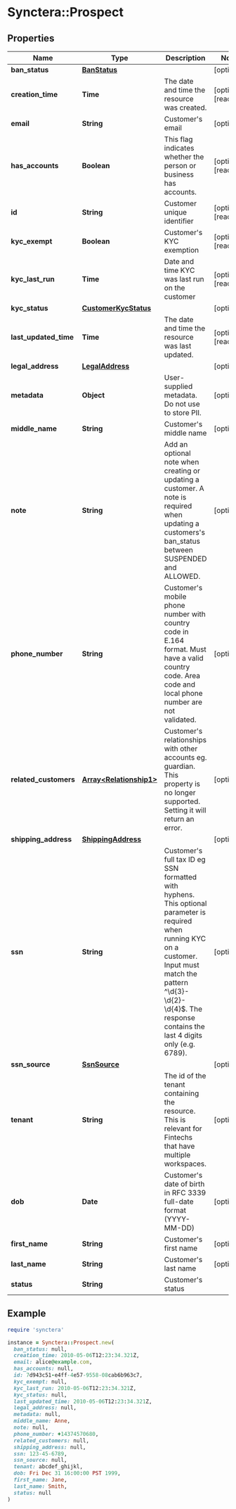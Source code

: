# Synctera::Prospect

## Properties

| Name | Type | Description | Notes |
| ---- | ---- | ----------- | ----- |
| **ban_status** | [**BanStatus**](BanStatus.md) |  | [optional] |
| **creation_time** | **Time** | The date and time the resource was created. | [optional][readonly] |
| **email** | **String** | Customer&#39;s email | [optional] |
| **has_accounts** | **Boolean** | This flag indicates whether the person or business has accounts. | [optional][readonly] |
| **id** | **String** | Customer unique identifier | [optional][readonly] |
| **kyc_exempt** | **Boolean** | Customer&#39;s KYC exemption | [optional][readonly] |
| **kyc_last_run** | **Time** | Date and time KYC was last run on the customer | [optional][readonly] |
| **kyc_status** | [**CustomerKycStatus**](CustomerKycStatus.md) |  | [optional] |
| **last_updated_time** | **Time** | The date and time the resource was last updated. | [optional][readonly] |
| **legal_address** | [**LegalAddress**](LegalAddress.md) |  | [optional] |
| **metadata** | **Object** | User-supplied metadata. Do not use to store PII. | [optional] |
| **middle_name** | **String** | Customer&#39;s middle name | [optional] |
| **note** | **String** | Add an optional note when creating or updating a customer. A note is required when updating a customers&#39;s ban_status between SUSPENDED and ALLOWED. | [optional] |
| **phone_number** | **String** | Customer&#39;s mobile phone number with country code in E.164 format. Must have a valid country code. Area code and local phone number are not validated. | [optional] |
| **related_customers** | [**Array&lt;Relationship1&gt;**](Relationship1.md) | Customer&#39;s relationships with other accounts eg. guardian. This property is no longer supported. Setting it will return an error. | [optional] |
| **shipping_address** | [**ShippingAddress**](ShippingAddress.md) |  | [optional] |
| **ssn** | **String** | Customer&#39;s full tax ID eg SSN formatted with hyphens. This optional parameter is required when running KYC on a customer. Input must match the pattern ^\\d{3}-\\d{2}-\\d{4}$. The response contains the last 4 digits only (e.g. 6789). | [optional] |
| **ssn_source** | [**SsnSource**](SsnSource.md) |  | [optional] |
| **tenant** | **String** | The id of the tenant containing the resource. This is relevant for Fintechs that have multiple workspaces.  | [optional] |
| **dob** | **Date** | Customer&#39;s date of birth in RFC 3339 full-date format (YYYY-MM-DD) | [optional] |
| **first_name** | **String** | Customer&#39;s first name | [optional] |
| **last_name** | **String** | Customer&#39;s last name | [optional] |
| **status** | **String** | Customer&#39;s status |  |

## Example

```ruby
require 'synctera'

instance = Synctera::Prospect.new(
  ban_status: null,
  creation_time: 2010-05-06T12:23:34.321Z,
  email: alice@example.com,
  has_accounts: null,
  id: 7d943c51-e4ff-4e57-9558-08cab6b963c7,
  kyc_exempt: null,
  kyc_last_run: 2010-05-06T12:23:34.321Z,
  kyc_status: null,
  last_updated_time: 2010-05-06T12:23:34.321Z,
  legal_address: null,
  metadata: null,
  middle_name: Anne,
  note: null,
  phone_number: +14374570680,
  related_customers: null,
  shipping_address: null,
  ssn: 123-45-6789,
  ssn_source: null,
  tenant: abcdef_ghijkl,
  dob: Fri Dec 31 16:00:00 PST 1999,
  first_name: Jane,
  last_name: Smith,
  status: null
)
```

